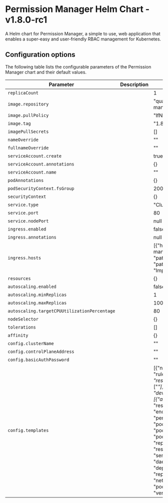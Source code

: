 # Permission Manager Helm Chart - v1.8.0-rc1

A Helm chart for Permission Manager, a simple to use, web application that enables a super-easy and user-friendly RBAC management for Kubernetes.

## Configuration options

The following table lists the configurable parameters of the Permission Manager chart and their default values.

| Parameter | Description | Default |
| --------- | ----------- | ------- |
| `replicaCount` |  | 1 |
| `image.repository` |  | "quay.io/sighup/permission-manager" |
| `image.pullPolicy` |  | "IfNotPresent" |
| `image.tag` |  | "1.8.0-rc1" |
| `imagePullSecrets` |  | [] |
| `nameOverride` |  | "" |
| `fullnameOverride` |  | "" |
| `serviceAccount.create` |  | true |
| `serviceAccount.annotations` |  | {} |
| `serviceAccount.name` |  | "" |
| `podAnnotations` |  | {} |
| `podSecurityContext.fsGroup` |  | 2000 |
| `securityContext` |  | {} |
| `service.type` |  | "ClusterIP" |
| `service.port` |  | 80 |
| `service.nodePort` |  | null |
| `ingress.enabled` |  | false |
| `ingress.annotations` |  | null |
| `ingress.hosts` |  | [{"host": "permission-manager.domain.com", "paths": [{"path": "/", "pathType": "ImplementationSpecific"}]}] |
| `resources` |  | {} |
| `autoscaling.enabled` |  | false |
| `autoscaling.minReplicas` |  | 1 |
| `autoscaling.maxReplicas` |  | 100 |
| `autoscaling.targetCPUUtilizationPercentage` |  | 80 |
| `nodeSelector` |  | {} |
| `tolerations` |  | [] |
| `affinity` |  | {} |
| `config.clusterName` |  | "" |
| `config.controlPlaneAddress` |  | "" |
| `config.basicAuthPassword` |  | "" |
| `config.templates` |  | [{"name": "operation", "rules": [{"apiGroups": ["*"], "resources": ["*"], "verbs": ["*"]}]}, {"name": "developer", "rules": [{"apiGroups": ["*"], "resources": ["configmaps", "endpoints", "persistentvolumeclaims", "pods", "pods/log", "pods/portforward", "podtemplates", "replicationcontrollers", "resourcequotas", "secrets", "services", "events", "daemonsets", "deployments", "replicasets", "ingresses", "networkpolicies", "poddisruptionbudgets"], "verbs": ["*"]}]}] |

